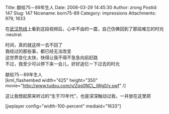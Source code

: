 Title: 献给75－89年生人
Date: 2006-03-29 14:45:30
Author: zrong
Postid: 147
Slug: 147
Nicename: born75-89
Category: impressions
Attachments: 979, 1633

在[武汉热线](http://www.wuhan.net.cn)上看到这段视频后，心中不由的一震，自己仿佛回到了那段难忘的时光
:neutral:

时间，真的就这样一去不回了  
我经过的那些事，都已经无法改变  
这世界变化太快，快得让我不得不急急向前赶路  
不过，我至少可以停下来一会儿，好好追忆一下过去的时光

献给75－89年生人  
[kml\_flashembed width="425" height="350"
movie="http://www.tudou.com/v/Zqs0NC\_jWg0/v.swf" /]

这让我想起原来听过的“生于70年代”，也是深深触动过我，一并放在这里把

[jwplayer config="width-100-percent" mediaid="1633"]

